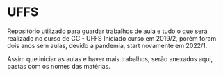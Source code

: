 # UFFS
 
 Repositório utilizado para guardar trabalhos de aula e tudo o que será realizado no curso de CC - UFFS
 Iniciado curso em 2019/2, porém foram dois anos sem aulas, devido a pandemia, start novamente em 2022/1.
 
 Assim que iniciar as aulas e haver mais trabalhos, serão anexados aqui, pastas com os nomes das matérias.

